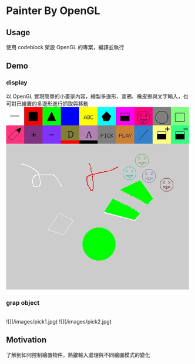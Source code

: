 # Painter By OpenGL

## Usage ##
使用 codeblock 架設 OpenGL 的專案，編譯並執行

## Demo ##

### display ###
以 OpenGL 實現簡單的小畫家內容，繪製多邊形、塗鴉、橡皮擦與文字輸入，也可對已繪置的多邊形進行抓取與移動
</br>
![](/images/open.jpg)

### grap object ###
</br>
![](/images/pick1.jpg)
![](/images/pick2.jpg)
</br>

## Motivation ##
了解到如何控制繪置物件，熱鍵輸入處理與不同繪圖模式的變化